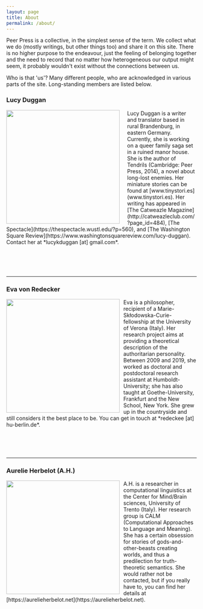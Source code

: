 ```yaml
---
layout: page
title: About
permalink: /about/
---
```


Peer Press is a collective, in the simplest sense of the term. We collect what we do (mostly writings, but other things too) and share it on this site. There is no higher purpose to the endeavour, just the feeling of belonging together and the need to record that no matter how heterogeneous our output might seem, it probably wouldn't exist without the connections between us.

Who is that 'us'? Many different people, who are acknowledged in various parts of the site. Long-standing members are listed below.

### Lucy Duggan

<img src="../images/lucy.jpg" height="300px" align="left" style="margin-right:20px"/>
Lucy Duggan is a writer and translator based in rural Brandenburg, in eastern Germany. Currently, she is working on a queer family saga set in a ruined manor house. She is the author of Tendrils (Cambridge: Peer Press, 2014), a novel about long-lost enemies. Her miniature stories can be found at [www.tinystori.es](www.tinystori.es). Her writing has appeared in [The Catweazle Magazine](http://catweazleclub.com/?page_id=484), [The Spectacle](https://thespectacle.wustl.edu/?p=560), and [The Washington Square Review](https://www.washingtonsquarereview.com/lucy-duggan). Contact her at *lucykduggan [at] gmail.com*.
<br><br><br><br><br>
<hr>

### Eva von Redecker

<img src="../images/eva.jpg" height="300px" align="left" style="margin-right:10px"/>
Eva is a philosopher, recipient of a Marie-Skłodowska-Curie-fellowship at the University of Verona (Italy). Her research project aims at providing a theoretical description of the authoritarian personality. Between 2009 and 2019, she worked as doctoral and postdoctoral research assistant at Humboldt-University; she has also taught at Goethe-University, Frankfurt and the New School, New York. She grew up in the countryside and still considers it the best place to be. You can get in touch at *redeckee [at] hu-berlin.de*.

<br><br><br>
<hr>


### Aurelie Herbelot (A.H.)

<img src="../images/aurelie.jpg" height="300px" align="left" style="margin-right:10px"/>
A.H. is a researcher in computational linguistics at the Center for Mind/Brain sciences, University of Trento (Italy). Her research group is CALM (Computational Approaches to Language and Meaning). She has a certain obsession for stories of gods-and-other-beasts creating worlds, and thus a predilection for truth-theoretic semantics. She would rather not be contacted, but if you really have to, you can find her details at [https://aurelieherbelot.net](https://aurelieherbelot.net). 
<br><br>


